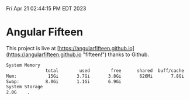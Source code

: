 Fri Apr 21 02:44:15 PM EDT 2023

# Angular Fifteen


This project is live at [https://angularfifteen.github.io](https://angularfifteen.github.io "fifteen!") thanks to Github.

```bash
System Memory
               total        used        free      shared  buff/cache   available
Mem:            15Gi       3.7Gi       3.8Gi       626Mi       7.8Gi        10Gi
Swap:          8.0Gi       1.1Gi       6.9Gi
System Storage
2.0G	.
```
```bash
